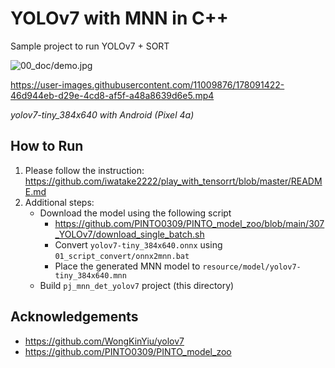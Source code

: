 # YOLOv7 with MNN in C++
Sample project to run YOLOv7 + SORT

![00_doc/demo.jpg](00_doc/demo.jpg)

https://user-images.githubusercontent.com/11009876/178091422-46d944eb-d29e-4cd8-af5f-a48a8639d6e5.mp4

*yolov7-tiny_384x640 with Android (Pixel 4a)*

## How to Run
1. Please follow the instruction: https://github.com/iwatake2222/play_with_tensorrt/blob/master/README.md
2. Additional steps:
    - Download the model using the following script
        - https://github.com/PINTO0309/PINTO_model_zoo/blob/main/307_YOLOv7/download_single_batch.sh
        - Convert `yolov7-tiny_384x640.onnx` using `01_script_convert/onnx2mnn.bat`
        - Place the generated MNN model to `resource/model/yolov7-tiny_384x640.mnn`
    - Build  `pj_mnn_det_yolov7` project (this directory)


## Acknowledgements
- https://github.com/WongKinYiu/yolov7
- https://github.com/PINTO0309/PINTO_model_zoo
